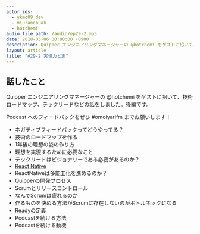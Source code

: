 ```yaml
---
actor_ids:
  - ykmc09_dev
  - miuranobuak
  - hotchemi
audio_file_path: /audio/ep29-2.mp3
date: 2018-03-06 00:00:00 +0900
description: Quipper エンジニアリングマネージャーの @hotchemi をゲストに招いて、技術ロードマップ、テックリードなどの話をしました。
layout: article
title: "#29-2 実現力と志"
---
```


## 話したこと
Quipper エンジニアリングマネージャーの @hotchemi をゲストに招いて、技術ロードマップ、テックリードなどの話をしました。後編です。

Podcast へのフィードバックをぜひ #omoiyarifm までお願いします！

- ネガティブフィードバックってどうやってる？
- 技術のロードマップを作る
- 1年後の理想の姿の作り方
- 理想を実現するために必要なこと
- テックリードはビジョナリーである必要があるのか？
- [React Native](http://facebook.github.io/react-native/)
- ReactNativeは多能工化を進めるのか？
- Quipperの開発プロセス
- Scrumとリリースコントロール
- なんでScrumは疲れるのか
- 作るものを決める方法がScrumに存在しないのがボトルネックになる
- [Readyの定義](http://www.ryuzee.com/contents/blog/4703)
- Podcastを続ける方法
- Podcastを続ける動機
